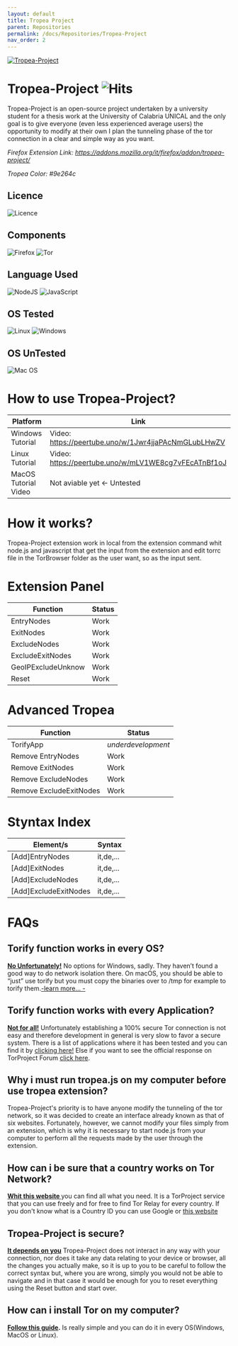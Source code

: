 ```yaml
---
layout: default
title: Tropea Project
parent: Repositories
permalink: /docs/Repositories/Tropea-Project
nav_order: 2
---
```


[![Tropea-Project](https://raw.githubusercontent.com/aleff-github/Tropea-Project/7f5fa92f5c1a6644ea9fb8b45af7673022020c7f/docs/tropea-project.svg)](https://addons.mozilla.org/it/firefox/addon/tropea-project/)

# Tropea-Project ![Hits](https://hits.seeyoufarm.com/api/count/incr/badge.svg?url=https%3A%2F%2Fgithub.com%2Faleff-github%2FTropea-Project&count_bg=%239E264C&title_bg=%239E264C&icon=tor.svg&icon_color=%231C1C1C&title=hits&edge_flat=false)

Tropea-Project is an open-source project undertaken by a university student for a thesis work at the University of Calabria UNICAL and the only goal is to give everyone (even less experienced average users) the opportunity to modify at their own I plan the tunneling phase of the tor connection in a clear and simple way as you want.

*Firefox Extension Link: https://addons.mozilla.org/it/firefox/addon/tropea-project/*

*Tropea Color: #9e264c*

## Licence
![Licence](https://img.shields.io/badge/Licence-GNU3-%239e264c?style=for-the-badge) 

## Components
![Firefox](https://img.shields.io/badge/Firefox-FF7139?style=for-the-badge&logo=Firefox-Browser&logoColor=white) ![Tor](https://img.shields.io/badge/Tor-7D4698?style=for-the-badge&logo=Tor-Browser&logoColor=white)

## Language Used
![NodeJS](https://img.shields.io/badge/node.js-6DA55F?style=for-the-badge&logo=node.js&logoColor=white) ![JavaScript](https://img.shields.io/badge/javascript-%23323330.svg?style=for-the-badge&logo=javascript&logoColor=%23F7DF1E)

## OS Tested
![Linux](https://img.shields.io/badge/Linux-FCC624?style=for-the-badge&logo=linux&logoColor=black) ![Windows](https://img.shields.io/badge/Windows-0078D6?style=for-the-badge&logo=windows&logoColor=white)

## OS UnTested
![Mac OS](https://img.shields.io/badge/mac%20os-000000?style=for-the-badge&logo=macos&logoColor=F0F0F0)

# How to use Tropea-Project?
|Platform|Link|
|--|--|
|Windows Tutorial|Video: https://peertube.uno/w/1Jwr4jjaPAcNmGLubLHwZV|
|Linux Tutorial|Video: https://peertube.uno/w/mLV1WE8cg7vFEcATnBf1oJ|
|MacOS Tutorial Video|Not aviable yet <- Untested|

# How it works?
Tropea-Project extension work in local from the extension command whit node.js and javascript that get the input from the extension and edit torrc file in the TorBrowser folder as the user want, so as the input sent.

# Extension Panel
|Function|Status|
|--|--|
|EntryNodes|Work|
|ExitNodes|Work|
|ExcludeNodes|Work|
|ExcludeExitNodes|Work|
|GeoIPExcludeUnknow|Work|
|Reset|Work|

# Advanced Tropea
|Function|Status|
|--|--|
|TorifyApp|*underdevelopment*|
|Remove EntryNodes|Work|
|Remove ExitNodes|Work|
|Remove ExcludeNodes|Work|
|Remove ExcludeExitNodes|Work|

# Styntax Index
|Element/s|Syntax|
|--|--|
|\[Add\]EntryNodes|it,de,...|
|\[Add\]ExitNodes|it,de,...|
|\[Add\]ExcludeNodes|it,de,...|
|\[Add\]ExcludeExitNodes|it,de,...|

# FAQs

## Torify function works in every OS?
<strong><u>No Unfortunately!</u></strong> No options for Windows, sadly. They haven’t found a good way to do network isolation there. On macOS, you should be able to “just” use torify but you must copy the binaries over to /tmp for example to torify them.<a href="https://forum.torproject.net/t/how-can-i-use-torify-command-on-else-operating-system/2207">-learn more... -</a>

## Torify function works with every Application?
<strong><u>Not for all!</u></strong> Unfortunately establishing a 100% secure Tor connection is not easy and therefore development in general is very slow to favor a secure system. There is a list of applications where it has been tested and you can find it by <a href="https://gitlab.torproject.org/legacy/trac/-/wikis/doc/torsocks#security">clicking
 here!</a> Else if you want to see the official response on TorProject Forum <a href="https://forum.torproject.net/t/torify-problem-in-applications-launch/2220/3">click here</a>.

## Why i must run tropea.js on my computer before use tropea extension?
Tropea-Project's priority is to have anyone modify the tunneling of the tor network, so it was decided to create an interface already known as that of six websites. Fortunately, however, we cannot modify your files simply from an extension, which is why it is necessary to start node.js from your computer to perform all the requests made by the user through the extension.

## How can i be sure that a country works on Tor Network?
<strong><u> <a href="https://metrics.torproject.org/rs.html#search/country:it">Whit this website</a> </u></strong> you can find all what you need. It is a TorProject service that you can use freely and for free to find Tor Relay for every country. If you don't know what is a Country ID you can use Google or <a href="https://laendercode.net/en/">this website</a>

## Tropea-Project is secure?
<strong><u>It depends on you</u></strong> Tropea-Project does not interact in any way with your connection, nor does it take any data relating to your device or browser, all the changes you actually make, so it is up to you to be careful to follow the correct syntax but, where you are wrong, simply you would not be able to navigate and in that case it would be enough for you to reset everything using the Reset button and start over.
 
 ## How can i install Tor on my computer?
<strong><u> <a href="https://tb-manual.torproject.org/installation/">Follow this guide</a></u>.</strong> Is really simple and you can do it in every OS(Windows, MacOS or Linux).
 